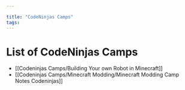 ```yaml
---

title: "CodeNinjas Camps"
tags:
---
```

# List of CodeNinjas Camps
- [[Codeninjas Camps/Building Your own Robot in Minecraft]]
- [[Codeninjas Camps/Minecraft Modding/Minecraft Modding Camp Notes Codeninjas]]